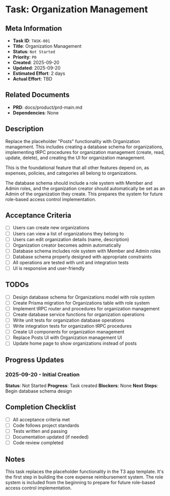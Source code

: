 # Task: Organization Management

## Meta Information

- **Task ID**: `TASK-001`
- **Title**: Organization Management
- **Status**: `Not Started`
- **Priority**: `P0`
- **Created**: 2025-09-20
- **Updated**: 2025-09-20
- **Estimated Effort**: 2 days
- **Actual Effort**: TBD

## Related Documents

- **PRD**: docs/product/prd-main.md
- **Dependencies**: None

## Description

Replace the placeholder "Posts" functionality with Organization management. This includes creating a database schema for organizations, implementing tRPC procedures for organization management (create, read, update, delete), and creating the UI for organization management.

This is the foundational feature that all other features depend on, as expenses, policies, and categories all belong to organizations.

The database schema should include a role system with Member and Admin roles, and the organization creator should automatically be set as an Admin of the organization they create. This prepares the system for future role-based access control implementation.

## Acceptance Criteria

- [ ] Users can create new organizations
- [ ] Users can view a list of organizations they belong to
- [ ] Users can edit organization details (name, description)
- [ ] Organization creator becomes admin automatically
- [ ] Database schema includes role system with Member and Admin roles
- [ ] Database schema properly designed with appropriate constraints
- [ ] All operations are tested with unit and integration tests
- [ ] UI is responsive and user-friendly

## TODOs

- [ ] Design database schema for Organizations model with role system
- [ ] Create Prisma migration for Organizations table with role system
- [ ] Implement tRPC router and procedures for organization management
- [ ] Create database service functions for organization operations
- [ ] Write unit tests for organization database operations
- [ ] Write integration tests for organization tRPC procedures
- [ ] Create UI components for organization management
- [ ] Replace Posts UI with Organization management UI
- [ ] Update home page to show organizations instead of posts

## Progress Updates

### 2025-09-20 - Initial Creation
**Status**: Not Started
**Progress**: Task created
**Blockers**: None
**Next Steps**: Begin database schema design

## Completion Checklist

- [ ] All acceptance criteria met
- [ ] Code follows project standards
- [ ] Tests written and passing
- [ ] Documentation updated (if needed)
- [ ] Code review completed

## Notes

This task replaces the placeholder functionality in the T3 app template. It's the first step in building the core expense reimbursement system. The role system is included from the beginning to prepare for future role-based access control implementation.